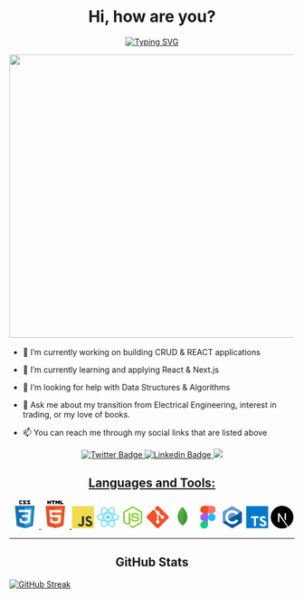 <!--I am a full-stack software developer who's passionate about solving real-world problems by using technology in a meaningful way -->
<div id="header" align="center">
<h1>
  Hi, how are you?
</h1>
  
  [![Typing SVG](https://readme-typing-svg.herokuapp.com?size=22&color=4287f5&lines=I'm+a+Full-Stack+Developer)](https://git.io/typing-svg)
  </div>
  <div align= "center">
    <img src="https://media.giphy.com/media/3o7aCTfyhYawdOXcFW/giphy.gif" width= "620" height= "500"/>
  </div>
  
  <p align="left">

- 🔭 I’m currently working on building CRUD & REACT applications

- 🌱 I’m currently learning and applying React & Next.js

- 🤝 I’m looking for help with Data Structures & Algorithms 

- 💬 Ask me about my transition from Electrical Engineering, interest in trading, or my love of books.

- 📫 You can reach me through my social links that are listed above 
<div id="badges" align="center">
   <a href= "https://www.twitter.com/UmairCodes">
 <img src= "https://img.shields.io/badge/Twitter-blue?logo=twitter&logoColor=white" alt= "Twitter Badge">
  </a>
  <a href="https://www.linkedin.com/in/mumairm/">
 <img src= "https://img.shields.io/badge/Linkedin-blue?logo=linkedin&logoColor=white" alt= "Linkedin Badge">

  <img src= "https://komarev.com/ghpvc/?username=umairm47">
</div>
  </p>
 
  <h2 align="center"> Languages and Tools:</h2>
<p align="center"> <a href="https://www.w3schools.com/css/" target="_blank" rel="noreferrer"> 
<img src="https://raw.githubusercontent.com/devicons/devicon/master/icons/css3/css3-original-wordmark.svg" alt="css3" width="50" height="50"/> </a> 
<a href="https://www.w3.org/html/" target="_blank" rel="noreferrer"> 
<img src="https://raw.githubusercontent.com/devicons/devicon/master/icons/html5/html5-original-wordmark.svg" alt="html5" width="50" height="50"/> 
</a> <a href="https://developer.mozilla.org/en-US/docs/Web/JavaScript" target="_blank" rel="noreferrer"> 
<img src="https://raw.githubusercontent.com/devicons/devicon/master/icons/javascript/javascript-original.svg" alt="javascript logo" width="40" height="40"/></a> 
<img src="https://raw.githubusercontent.com/devicons/devicon/master/icons/react/react-original.svg" alt="react logo" width="40" height="40"/>  
<img src="https://raw.githubusercontent.com/devicons/devicon/master/icons/nodejs/nodejs-original.svg" alt="node logo" width="40" height="40"/> 
<img src="https://raw.githubusercontent.com/devicons/devicon/master/icons/git/git-original.svg" alt="git logo" width="40" height="40"/>
<img src="https://raw.githubusercontent.com/devicons/devicon/master/icons/mongodb/mongodb-original.svg" alt="mongo db logo" width="40" height="40"/> 
<img src="https://raw.githubusercontent.com/devicons/devicon/master/icons/figma/figma-original.svg" alt="figma logo" width="40" height="40"/>
<img src="https://raw.githubusercontent.com/devicons/devicon/master/icons/c/c-original.svg" alt="language c logo" width="40" height="40"/>
<img src="https://raw.githubusercontent.com/devicons/devicon/master/icons/typescript/typescript-original.svg" alt="typescript logo" width="40" height="40"/>
<img src="https://raw.githubusercontent.com/devicons/devicon/master/icons/nextjs/nextjs-original.svg" alt='nextjs logo' height="40" width="40" />
</p>
  
---
  <h2 align= "center"> GitHub Stats </h2>
  
  [![GitHub Streak](http://github-readme-streak-stats.herokuapp.com?user=umairm47&theme=shades-of-purple&hide_border=true&date_format=n%2Fj%5B%2FY%5D)](https://git.io/streak-stats)
<!--
**umairm47/umairm47** is a ✨ _special_ ✨ repository because its `README.md` (this file) appears on your GitHub profile.

Here are some ideas to get you started:

- 🔭 I’m currently working on ...
- 🌱 I’m currently learning ...
- 👯 I’m looking to collaborate on ...
- 🤔 I’m looking for help with ...
- 💬 Ask me about ...
- 📫 How to reach me: ...
- 😄 Pronouns: ...
- ⚡ Fun fact: ...
-->
